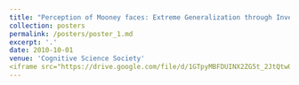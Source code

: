 ```yaml
---
title: "Perception of Mooney faces: Extreme Generalization through Inverse rendering?"
collection: posters
permalink: /posters/poster_1.md
excerpt: '.'
date: 2010-10-01
venue: 'Cognitive Science Society'
<iframe src="https://drive.google.com/file/d/1GTpyMBFDUINX2ZG5t_2JtQtwOA4rarMR/view?usp=sharing" width="100%" height="600px"></iframe>
---
```




